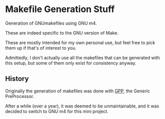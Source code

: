 # Makefile Generation Stuff

<!--
I've been using this in a bunch of places, so I thought I might as well
make it public.


It requires GPP, the Generic PreProcessor:  https://logological.org/gpp


The generated C and C++ makefiles with "do\_arm" in their filenames are
tuned for producing .elf files for the ARM7TDMI CPU specifically.


You **could** just manually convert the makefiles, but that's annoying.  It
would defeat the purpose of makefile\_generic\_src.gpp to do that.
-->

Generation of GNUmakefiles using GNU m4.

These are indeed specific to the GNU version of Make.

These are mostly intended for my own personal use, but feel free to pick
them up if that's of interest to you.

Admittedly, I don't actually use all the makefiles that can be generated
with this setup, but some of them only exist for consistency anyway.

<!--
As I'm considering migrating to use of Dlang over C++, GNUmakefiles for use
with Dlang are being worked on as well now.
-->

<!--
There are some other ones as well that are not generated, such as the
Icarus Verilog ones, but those are the exception rather than the rule.
-->

## History
Originally the generation of makefiles was done with
[GPP](https://logological.org/gpp), the Generic PreProcessor.

After a while (over a year), it was deemed to be unmaintainable, and it was
decided to switch to GNU m4 for this mini project.

